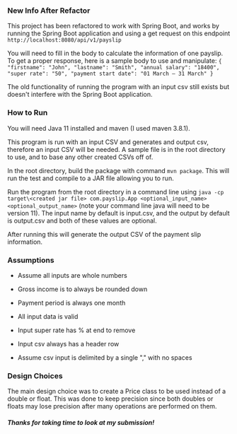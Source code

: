 ### **New Info After Refactor**

This project has been refactored to work with Spring Boot, and works by running the Spring Boot application and using a get request on this endpoint `http://localhost:8080/api/v1/payslip`

You will need to fill in the body to calculate the information of one payslip. To get a proper response, here is a sample body to use and manipulate:
`{
"firstname": "John",
"lastname": "Smith",
"annual salary": "18400",
"super rate": "50",
"payment start date": "01 March – 31 March"
}`

The old functionality of running the program with an input csv still exists but doesn't interfere with the Spring Boot application.

### **How to Run**

You will need Java 11 installed and maven (I used maven 3.8.1).

This program is run with an input CSV and generates and output csv, therefore an input CSV will be needed.
A sample file is in the root directory to use, and to base any other created CSVs off of.

In the root directory, build the package with command `mvn package`. This will run the test and compile to a JAR file allowing you to run.

Run the program from the root directory in a command line using `java -cp target\<created jar file> com.payslip.App <optional_input_name> <optional_output_name>`
(note your command line java will need to be version 11). 
The input name by default is input.csv, and the output by default is output.csv and both of these values are optional.

After running this will generate the output CSV of the payment slip information.

### **Assumptions**

* Assume all inputs are whole numbers

* Gross income is to always be rounded down

* Payment period is always one month

* All input data is valid

* Input super rate has % at end to remove

* Input csv always has a header row

* Assume csv input is delimited by a single "," with no spaces

### **Design Choices**

The main design choice was to create a Price class to be used instead of a double or float.
This was done to keep precision since both doubles or floats may lose precision after many operations are performed on them.

###### **Thanks for taking time to look at my submission!**

